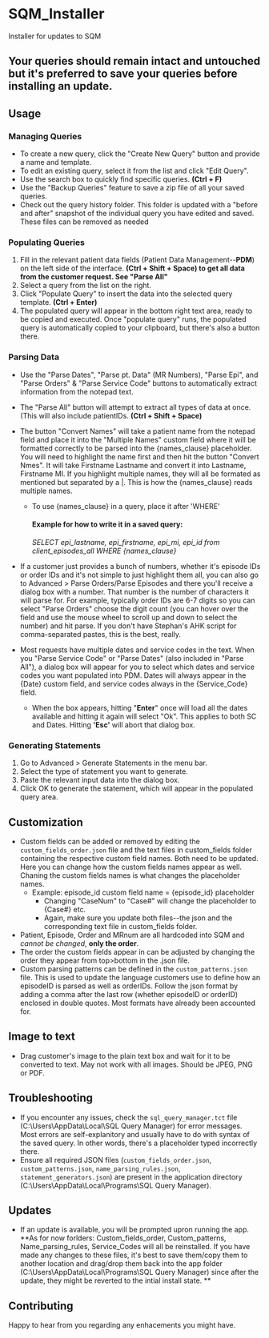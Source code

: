 # SQM_Installer
Installer for updates to SQM

**Your queries should remain intact and untouched but it's preferred to save your queries before installing an update.**
----------------------------------------------------------------------------------------------------------
## Usage

### Managing Queries

- To create a new query, click the "Create New Query" button and provide a name and template.
- To edit an existing query, select it from the list and click "Edit Query".
- Use the search box to quickly find specific queries. **(Ctrl + F)**
- Use the "Backup Queries" feature to save a zip file of all your saved queries.
- Check out the query history folder. This folder is updated with a "before and after" snapshot of the individual query you have edited and saved. These files can be removed as needed

### Populating Queries

1. Fill in the relevant patient data fields (Patient Data Management--**PDM**) on the left side of the interface. **(Ctrl + Shift + Space) to get all data from the customer request. See "Parse All"**
2. Select a query from the list on the right.
3. Click "Populate Query" to insert the data into the selected query template. **(Ctrl + Enter)**
4. The populated query will appear in the bottom right text area, ready to be copied and executed. Once "populate query" runs, the populated query is automatically copied to your clipboard, but there's also a button there.

### Parsing Data

- Use the "Parse Dates", "Parse pt. Data" (MR Numbers), "Parse Epi", and "Parse Orders" & "Parse Service Code" buttons to automatically extract information from the notepad text.
- The "Parse All" button will attempt to extract all types of data at once. (This will also include patientIDs. **(Ctrl + Shift + Space)**
- The button "Convert Names" will take a patient name from the notepad field and place it into the "Multiple Names" custom field where it will be formatted correctly to be parsed into the {names_clause} placeholder. You will need to highlight the name first and then hit the button "Convert Nmes". It will take Firstname Lastname and convert it into Lastname, Firstname MI. If you highlight multiple names, they will all be formated as mentioned but separated by a |. This is how the {names_clause} reads multiple names.
    - To use {names_clause} in a query, place it after 'WHERE'
      #### Example for how to write it in a saved query:
        *SELECT epi_lastname, epi_firstname, epi_mi, epi_id from client_episodes_all WHERE {names_clause}*
      
- If a customer just provides a bunch of numbers, whether it's episode IDs or order IDs and it's not simple to just highlight them all, you can also go to Advanced > Parse Orders/Parse Episodes and there you'll receive a dialog box with a number. That number is the number of characters it will parse for. For example, typically order IDs are 6-7 digits so you can select "Parse Orders" choose the digit count (you can hover over the field and use the mouse wheel to scroll up and down to select the number) and hit parse. If you don't have Stephan's AHK script for comma-separated pastes, this is the best, really.
- Most requests have multiple dates and service codes in the text. When you "Parse Service Code" or "Parse Dates" (also included in "Parse All"), a dialog box will appear for you to select which dates and service codes you want populated into PDM. Dates will always appear in the {Date} custom field, and service codes always in the {Service_Code} field.
    - When the box appears, hitting "**Enter**" once will load all the dates available and hitting it again will select "Ok". This applies to both SC and Dates. Hitting **'Esc'** will abort that dialog box.

### Generating Statements

1. Go to Advanced > Generate Statements in the menu bar.
2. Select the type of statement you want to generate.
3. Paste the relevant input data into the dialog box.
4. Click OK to generate the statement, which will appear in the populated query area.

## Customization

- Custom fields can be added or removed by editing the `custom_fields_order.json` file and the text files in custom_fields folder containing the respective custom field names. Both need to be updated. Here you can change how the custom fields names appear as well. Chaning the custom fields names is what changes the placeholder names.
  - Example: episode_id custom field name = {episode_id} placeholder
    - Changing "CaseNum" to "Case#" will change the placeholder to {Case#} etc.
    - Again, make sure you update both files--the json and the corresponding text file in custom_fields folder.
- Patient, Episode, Order and MRnum are all hardcoded into SQM and _cannot be changed_, **only the order**.
- The order the custom fields appear in can be adjusted by changing the order they appear from top>bottom in the .json file.
- Custom parsing patterns can be defined in the `custom_patterns.json` file. This is used to update the language customers use to define how an episodeID is parsed as well as orderIDs. Follow the json format by adding a comma after the last row (whether episodeID or orderID) enclosed in double quotes. Most formats have already been accounted for.

## Image to text
- Drag customer's image to the plain text box and wait for it to be converted to text. May not work with all images. Should be JPEG, PNG or PDF.


## Troubleshooting

- If you encounter any issues, check the `sql_query_manager.tct` file (C:\Users\AppData\Local\SQL Query Manager) for error messages. Most errors are self-explanitory and usually have to do with syntax of the saved query. In other words, there's a placeholder typed incorrectly there.
- Ensure all required JSON files (`custom_fields_order.json`, `custom_patterns.json`, `name_parsing_rules.json`, `statement_generators.json`) are present in the application directory (C:\Users\AppData\Local\Programs\SQL Query Manager).

## Updates
- If an update is available, you will be prompted upron running the app. **As for now forlders: Custom_fields_order, Custom_patterns, Name_parsing_rules, Service_Codes will all be reinstalled. If you have made any changes to these files, it's best to save them/copy them to another location and drag/drop them back into the app folder (C:\Users\AppData\Local\Programs\SQL Query Manager) since after the update, they might be reverted to the intial install state. **

## Contributing

Happy to hear from you regarding any enhacements you might have.
